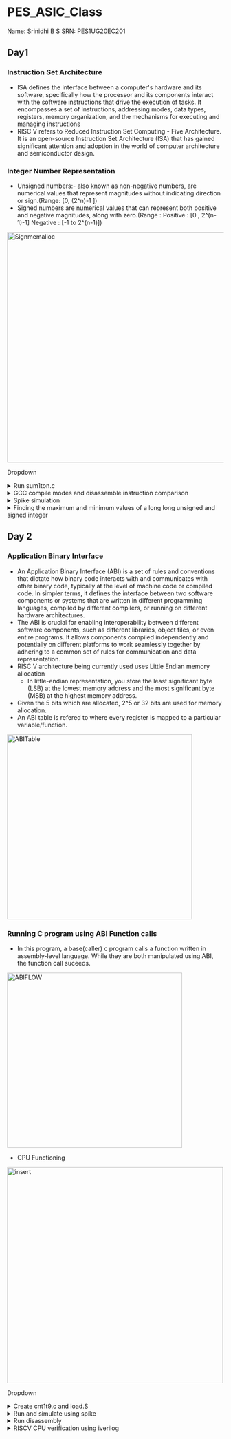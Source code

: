 # PES_ASIC_Class
Name: Srinidhi B S        SRN: PES1UG20EC201 
## Day1 
### Instruction Set Architecture
+ ISA defines the interface between a computer's hardware and its software, specifically how the processor and its components interact with the software instructions that drive the execution of tasks. It encompasses a set of instructions, addressing modes, data types, registers, memory organization, and the mechanisms for executing and managing instructions
+ RISC V refers to Reduced Instruction Set Computing - Five Architecture. It is an open-source Instruction Set Architecture (ISA) that has gained significant attention and adoption in the world of computer architecture and semiconductor design.
### Integer Number Representation
+ Unsigned numbers:- also known as non-negative numbers, are numerical values that represent magnitudes without indicating direction or sign.(Range: [0, (2^n)-1 ])
+ Signed numbers are numerical values that can represent both positive and negative magnitudes, along with zero.(Range : Positive : [0 , 2^(n-1)-1] Negative : [-1 to 2^(n-1)])
  
 <img width="536" alt="Signmemalloc" src="https://github.com/Srini-web/pes_asic_class/assets/77874288/86000e0f-e3bc-4ae3-8c54-ce5f41b5a932">
 
Dropdown
<details>
<summary>Run sum1ton.c</summary>
  
+ Run sum1ton.c
```
gcc sum1ton.c
./a.out
```
<img width="365" alt="Run1" src="https://github.com/Srini-web/pes_asic_class/assets/77874288/6610f24b-18f5-4e77-b069-364047e482ab">

</details>
<details>
<summary>GCC compile modes and disassemble instruction comparison</summary>
  
+ GCC compile modes and disassemble instruction comparison
  + Error encountered : stdio not recognised
Solution
```
export PATH="/home/vboxuser/riscv_toolchain/riscv64-unknown-elf-gcc-8.3.0-2019.08.0-x86_64-linux-ubuntu14/bin:$PATH"
```
```
riscv64-unknown-elf-gcc -O1 -mabi=lp64 -march=rv64i -o sum1ton.o sum1ton.c
#in a new terminal window
riscv64-unknown-elf-objdump -d sum1ton.o
```
![o1bincom](https://github.com/Srini-web/pes_asic_class/assets/77874288/bce74458-6d4f-4562-a552-9222c9fadcf6)

```
riscv64-unknown-elf-gcc -Ofast -mabi=lp64 -march=rv64i -o sum1ton.o sum1ton.c
#in a new terminal window
riscv64-unknown-elf-objdump -d sum1ton.o
```
![ofastbincom](https://github.com/Srini-web/pes_asic_class/assets/77874288/05d2aea1-4903-48f3-a6e5-da8d410779fb)
</details>
<details>
<summary> Spike simulation </summary>
  
+ Spike simulation
  
![s1](https://github.com/Srini-web/pes_asic_class/assets/77874288/1afad98b-d71c-4b11-91d6-991c862e1ebb)

</details>
<details>
<summary>Finding the maximum and minimum values of a long long unsigned and signed integer</summary>
  
+ Finding the maximum and minimum values of a long long unsigned integer
    + Also finding out what happens when the value assigned is beyond the datatype range
      
  <img width="560" alt="s2" src="https://github.com/Srini-web/pes_asic_class/assets/77874288/7629b726-9c9d-4d56-a838-88b213468e66">

</details>


## Day 2
### Application Binary Interface
+ An Application Binary Interface (ABI) is a set of rules and conventions that dictate how binary code interacts with and communicates with other binary code, typically at the level of machine code or compiled code. In simpler terms, it defines the interface between two software components or systems that are written in different programming languages, compiled by different compilers, or running on different hardware architectures.
+ The ABI is crucial for enabling interoperability between different software components, such as different libraries, object files, or even entire programs. It allows components compiled independently and potentially on different platforms to work seamlessly together by adhering to a common set of rules for communication and data representation.
+ RISC V architecture being currently used uses Little Endian memory allocation
   + In little-endian representation, you store the least significant byte (LSB) at the lowest memory address and the most significant byte (MSB) at the highest memory address.
+ Given the 5 bits which are allocated, 2^5 or 32 bits are used for memory allocation.
+ An ABI table is refered to where every register is mapped to a particular variable/function.
<img width="430" alt="ABITable" src="https://github.com/Srini-web/pes_asic_class/assets/77874288/4ca9c3cb-6253-43cd-8bac-a66090687d17">

### Running C program using ABI Function calls
+ In this program, a base(caller) c program calls a function written in assembly-level language. While they are both manipulated using ABI, the function call suceeds.
 <img width="407" alt="ABIFLOW" src="https://github.com/Srini-web/pes_asic_class/assets/77874288/e046f952-d4b3-4239-8379-415eba3ae42e">
 
+ CPU Functioning
  
<img width="502" alt="insert" src="https://github.com/Srini-web/pes_asic_class/assets/77874288/d9da06e4-242c-449e-9b4b-a80acc6c48a9">

 
Dropdown
<details>
<summary>Create cnt1t9.c and load.S</summary>
  
+ create files
```
leafpad cnt1t9.c
leafpad load.S
```
</details>

<details>
<summary>Run and simulate using spike</summary>
  
+ Run c program file and function in assembly language
```
riscv64-unknown-elf-gcc -Ofast -mabi=lp64 -march=rv64i -o cnt1t9.o cnt1t9.c load.S
spike pk cnt1t9.o
```

<img width="531" alt="s1" src="https://github.com/Srini-web/pes_asic_class/assets/77874288/b91d2dab-0d0d-44ae-92c2-8090aa048adb">


</details>

<details>
<summary>Run disassembly</summary>  

```
riscv64-unknown-elf-objdump -d cnt1tn.o|less
```
<img width="448" alt="s2" src="https://github.com/Srini-web/pes_asic_class/assets/77874288/d1bb18cf-9b3f-4737-8b19-a02d27870b5f">

</details>

<details>
<summary>RISCV CPU verification using iverilog</summary>
  
+ verification of CPU using verilog
   + using vim command
```
vim picorv32.v
```
![s3](https://github.com/Srini-web/pes_asic_class/assets/77874288/f49b626b-b6ef-469e-91a2-718d3a98919c)


  + using less command
```
less picorv32.v
```

![s4](https://github.com/Srini-web/pes_asic_class/assets/77874288/d37d6754-fb5f-4d3c-9632-0974ec25e38e)
  
 + running iverilog and testbench
```
vim picorv32.v
vim testbench.v
vim rv32im.sh
chmod 777 rv32im.sh
./rv32im.sh
```

<img width="439" alt="vimrins5" src="https://github.com/Srini-web/pes_asic_class/assets/77874288/0b39bfc9-8065-4ab2-9858-229919b3147e">

  + genrating hexadecimal (HEX file)
```
vim firmare.hex
```
  <img width="467" alt="s6" src="https://github.com/Srini-web/pes_asic_class/assets/77874288/ce2201f4-40a5-4b8b-9722-39d723b60d82">
  
</details>


